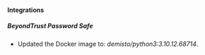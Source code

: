 #### Integrations
##### BeyondTrust Password Safe
- Updated the Docker image to: *demisto/python3:3.10.12.68714*.
